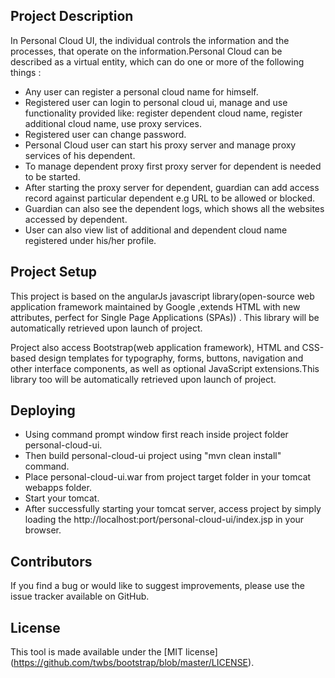 Project Description
-------------------

In Personal Cloud UI, the individual controls the information and the processes, that operate on the information.Personal Cloud can be described as a virtual entity, which can do one or more of the following things :
- Any user can register a personal cloud name for himself.
- Registered user can login to personal cloud ui, manage and use functionality provided like: 	register dependent cloud name, register additional cloud name, use proxy services.
- Registered user can change password.
- Personal Cloud user can start his proxy server and manage proxy services of his dependent.
- To manage dependent proxy first proxy server for dependent is needed to be started.
- After starting the proxy server for dependent, guardian can add access record against particular dependent e.g URL to be allowed or blocked.
- Guardian can also see the dependent logs, which shows all the websites  accessed by dependent.
- User can also view list of additional and dependent cloud name registered under his/her profile.

Project Setup
-------------
This project is based on the angularJs javascript library(open-source web application framework maintained by Google ,extends HTML with new attributes, perfect for Single Page Applications (SPAs)) . This library will be automatically retrieved upon launch of project.

Project also access Bootstrap(web application framework), HTML and CSS-based design templates for typography, forms, buttons, navigation and other interface components, as well as optional JavaScript extensions.This library too will be automatically retrieved upon launch of project.

Deploying
---------
- Using command prompt window first reach inside project folder personal-cloud-ui.
- Then build personal-cloud-ui project using "mvn clean install" command.
- Place personal-cloud-ui.war from project target folder in your tomcat webapps folder.
- Start your tomcat.
- After successfully starting your tomcat server, access project by simply loading the http://localhost:port/personal-cloud-ui/index.jsp in your browser.

Contributors
------------
If you find a bug or would like to suggest improvements, please use the issue
tracker available on GitHub.

License
-------
This tool is made available under the [MIT license] (https://github.com/twbs/bootstrap/blob/master/LICENSE).

 

 
